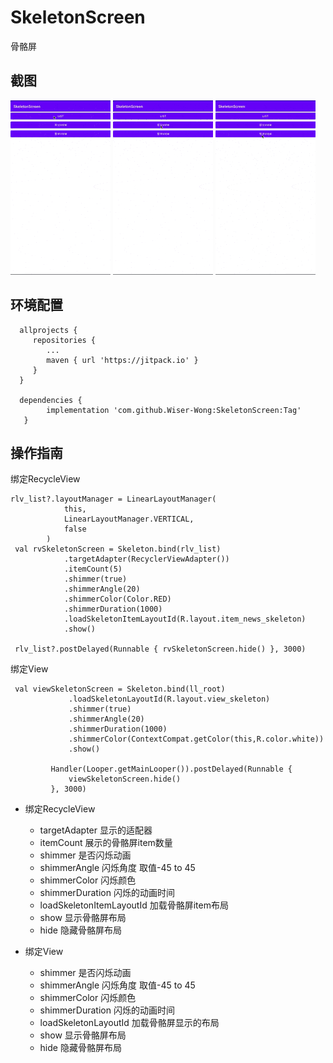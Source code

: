 # SkeletonScreen
骨骼屏

## 截图

![images](https://github.com/Wiser-Wong/SkeletonScreen/blob/master/images/skeleton_list.gif)
![images](https://github.com/Wiser-Wong/SkeletonScreen/blob/master/images/skeleton_part_view.gif)
![images](https://github.com/Wiser-Wong/SkeletonScreen/blob/master/images/skeleton_whole_view.gif)

## 环境配置
      allprojects {
         repositories {
            ...
            maven { url 'https://jitpack.io' }
         }
      }

      dependencies {
	        implementation 'com.github.Wiser-Wong:SkeletonScreen:Tag'
	   }
   
## 操作指南
   绑定RecycleView   
    
    rlv_list?.layoutManager = LinearLayoutManager(
                this,
                LinearLayoutManager.VERTICAL,
                false
            )
     val rvSkeletonScreen = Skeleton.bind(rlv_list)
                .targetAdapter(RecyclerViewAdapter())
                .itemCount(5)
                .shimmer(true)
                .shimmerAngle(20)
                .shimmerColor(Color.RED)
                .shimmerDuration(1000)
                .loadSkeletonItemLayoutId(R.layout.item_news_skeleton)
                .show()
    
     rlv_list?.postDelayed(Runnable { rvSkeletonScreen.hide() }, 3000)
     
   绑定View
   
     val viewSkeletonScreen = Skeleton.bind(ll_root)
                 .loadSkeletonLayoutId(R.layout.view_skeleton)
                 .shimmer(true)
                 .shimmerAngle(20)
                 .shimmerDuration(1000)
                 .shimmerColor(ContextCompat.getColor(this,R.color.white))
                 .show()
     
             Handler(Looper.getMainLooper()).postDelayed(Runnable {
                 viewSkeletonScreen.hide()
             }, 3000)
             
* 绑定RecycleView
    * targetAdapter    显示的适配器
    * itemCount    展示的骨骼屏item数量
    * shimmer      是否闪烁动画
    * shimmerAngle 闪烁角度 取值-45 to 45
    * shimmerColor 闪烁颜色
    * shimmerDuration 闪烁的动画时间
    * loadSkeletonItemLayoutId  加载骨骼屏item布局
    * show         显示骨骼屏布局
    * hide         隐藏骨骼屏布局
    
* 绑定View
    * shimmer      是否闪烁动画
    * shimmerAngle 闪烁角度 取值-45 to 45
    * shimmerColor 闪烁颜色
    * shimmerDuration 闪烁的动画时间
    * loadSkeletonLayoutId  加载骨骼屏显示的布局
    * show         显示骨骼屏布局
    * hide         隐藏骨骼屏布局
